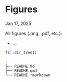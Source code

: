 # Figures
Jan 17, 2025

All figures (.png, .pdf, etc.):

- …

``` r
fs::dir_tree()
```

    .
    ├── README.md
    ├── README.qmd
    └── README.rmarkdown
